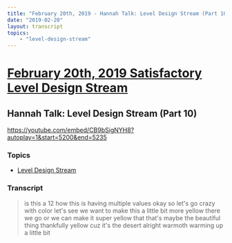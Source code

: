 ```yaml
---
title: "February 20th, 2019 - Hannah Talk: Level Design Stream (Part 10)"
date: "2019-02-20"
layout: transcript
topics: 
    - "level-design-stream"
---
```

# [February 20th, 2019 Satisfactory Level Design Stream](../2019-02-20.md)
## Hannah Talk: Level Design Stream (Part 10)
https://youtube.com/embed/CB9bSigNYH8?autoplay=1&start=5200&end=5235
### Topics
* [Level Design Stream](../topics/level-design-stream.md)

### Transcript

> is this a 12
> how this is having multiple values okay
> so let's go crazy with color let's see
> we want to make this a little bit more
> yellow there we go
> or we can make it super yellow that
> that's maybe the beautiful thing
> thankfully yellow cuz it's the desert
> alright warmoth warming up a little bit
